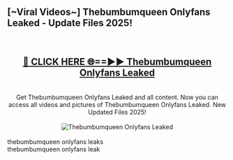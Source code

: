 <h2>[~Viral Videos~] Thebumbumqueen Onlyfans Leaked - Update Files 2025!</h2>
<br>
<div align="center">
<h2><a href="https://betterlinks.top/A2PfLJ" rel="nofollow">🔴 CLICK HERE 🌐==►► Thebumbumqueen Onlyfans Leaked</a></h2>
<br>
Get Thebumbumqueen Onlyfans Leaked and all content. Now you can access all videos and pictures of Thebumbumqueen Onlyfans Leaked. New Updated Files 2025!
<br>
<br>
<a href="https://betterlinks.top/A2PfLJ" rel="nofollow" data-target="animated-image.originalLink"><img src="https://i.ibb.co.com/WyWwxjT/player-gif2.gif" alt="Thebumbumqueen Onlyfans Leaked" style="max-width: 100%; display: inline-block;" data-target="animated-image.originalImage"></a>
</div>
<br>
thebumbumqueen onlyfans leaks<br>
thebumbumqueen onlyfans leak